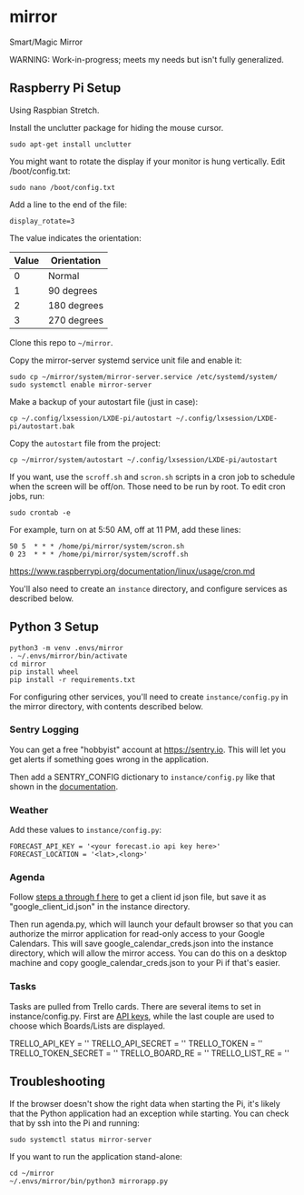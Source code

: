 mirror
======

Smart/Magic Mirror 

WARNING: Work-in-progress; meets my needs but isn't fully generalized.

Raspberry Pi Setup
------------------

Using Raspbian Stretch.

Install the unclutter package for hiding the mouse cursor.

    sudo apt-get install unclutter

You might want to rotate the display if your monitor is hung vertically. Edit
/boot/config.txt:

    sudo nano /boot/config.txt

Add a line to the end of the file:

    display_rotate=3

The value indicates the orientation:

| Value  | Orientation |
|---|---------------|
| 0 | Normal |
| 1 | 90 degrees |
| 2 | 180 degrees |
| 3 | 270 degrees |

Clone this repo to `~/mirror`.

Copy the mirror-server systemd service unit file and enable it:

    sudo cp ~/mirror/system/mirror-server.service /etc/systemd/system/
    sudo systemctl enable mirror-server

Make a backup of your autostart file (just in case):

    cp ~/.config/lxsession/LXDE-pi/autostart ~/.config/lxsession/LXDE-pi/autostart.bak

Copy the `autostart` file from the project:

    cp ~/mirror/system/autostart ~/.config/lxsession/LXDE-pi/autostart

If you want, use the `scroff.sh` and `scron.sh` scripts in a cron job to
schedule when the screen will be off/on. Those need to be run by root. To edit
cron jobs, run:

    sudo crontab -e

For example, turn on at 5:50 AM, off at 11 PM, add these lines:

    50 5  * * * /home/pi/mirror/system/scron.sh
    0 23  * * * /home/pi/mirror/system/scroff.sh

https://www.raspberrypi.org/documentation/linux/usage/cron.md

You'll also need to create an `instance` directory, and configure
services as described below.


Python 3 Setup
--------------

    python3 -m venv .envs/mirror
    . ~/.envs/mirror/bin/activate
    cd mirror
    pip install wheel
    pip install -r requirements.txt

For configuring other services, you'll need to create `instance/config.py` in
the mirror directory, with contents described below.

### Sentry Logging ###

You can get a free "hobbyist" account at https://sentry.io. This will let you
get alerts if something goes wrong in the application.

Then add a SENTRY_CONFIG dictionary to `instance/config.py` like that shown in
the [documentation](https://docs.sentry.io/clients/python/integrations/flask/).

### Weather ###

Add these values to `instance/config.py`:

    FORECAST_API_KEY = '<your forecast.io api key here>'
    FORECAST_LOCATION = '<lat>,<long>'

### Agenda ###

Follow [steps a through f here](https://goo.gl/5ao8u2) to get a client 
id json file, but save it as "google_client_id.json" in the instance 
directory.

Then run agenda.py, which will launch your default browser so that you
can authorize the mirror application for read-only access to your 
Google Calendars. This will save google_calendar_creds.json into the
instance directory, which will allow the mirror access. You can do this
on a desktop machine and copy google_calendar_creds.json to your Pi if 
that's easier.

### Tasks ###

Tasks are pulled from Trello cards. There are several items to set in
instance/config.py. First are [API keys](https://trello.com/app-key), 
while the last couple are used to choose which Boards/Lists are
displayed.

TRELLO_API_KEY = '<api key here>'
TRELLO_API_SECRET = '<api secret here>'
TRELLO_TOKEN = '<token here>'
TRELLO_TOKEN_SECRET = '<token secret here>'
TRELLO_BOARD_RE = '<board selection regular expression>'
TRELLO_LIST_RE = '<list selection regular expression>'


Troubleshooting
---------------

If the browser doesn't show the right data when starting the Pi, it's likely
that the Python application had an exception while starting. You can check that
by ssh into the Pi and running:

    sudo systemctl status mirror-server

If you want to run the application stand-alone:

```
cd ~/mirror
~/.envs/mirror/bin/python3 mirrorapp.py
```
